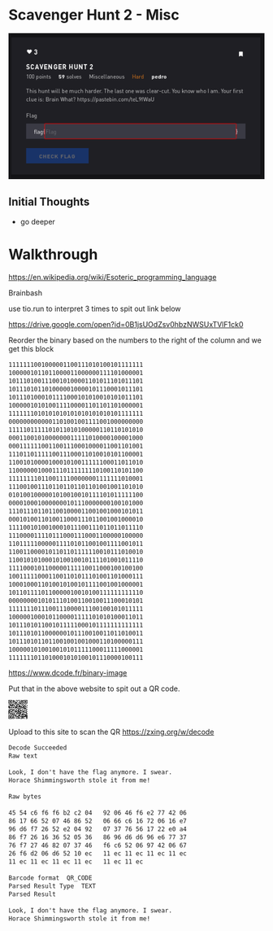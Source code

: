# Scavenger Hunt 2 - Misc

![Title](images/title.png)

## Initial Thoughts

* go deeper

# Walkthrough

https://en.wikipedia.org/wiki/Esoteric_programming_language

Brainbash

use tio.run to interpret 3 times to spit out link below


https://drive.google.com/open?id=0B1jsUOdZsv0hbzNWSUxTVlF1ck0

Reorder the binary based on the numbers to the right of the column and we get this block

```
1111111001000001100111010100101111111
1000001011011000011000000111101000001
1011101001110010100001101011101011101
1011101011010000010000101110001011101
1011101000101111000101010010101011101
1000001010100111100001101101101000001
1111111010101010101010101010101111111
0000000000001101001001111001000000000
1111101111101011010100000110110101010
0001100101000000011111010000100001000
0001111110011001110001000011001101001
1110110111110011100011010010101100001
1100101000010001010011111100011011010
1100000010001110111111110100110101100
1111111101100111100000001111111010001
1110010011101101101101101001001101010
0101001000001010010010111101011111100
0000100010000000101110000000100101000
1110111011011001000011001001000101011
0001010011010011000111011001001000010
1111001010010001011100111011011011110
1110000111101110001110001100000100000
1101111100000111101011001001111001011
1100110000101101101111110010111010010
1100101010001010010010111101001011110
1111000101100000111110011000100100100
1001111100011001101011101001101000111
1000100011010010100101111001001000001
1011011110110000010010100111111111110
0000000010101110100110010011100010101
1111111011100111000011100100101011111
1000001000101100001111101010100011011
1011101011001011111000101111111111111
1011101011000000101110010011011010011
1011101011011001001001000110100000111
1000001010010010101111100011111000001
1111111011010001010100101110000100111
```
https://www.dcode.fr/binary-image

Put that in the above website to spit out a QR code.

![QR](images/qr.png)

Upload to this site to scan the QR https://zxing.org/w/decode
```
Decode Succeeded
Raw text	

Look, I don't have the flag anymore. I swear.
Horace Shimmingsworth stole it from me!

Raw bytes	

45 54 c6 f6 f6 b2 c2 04   92 06 46 f6 e2 77 42 06
86 17 66 52 07 46 86 52   06 66 c6 16 72 06 16 e7
96 d6 f7 26 52 e2 04 92   07 37 76 56 17 22 e0 a4
86 f7 26 16 36 52 05 36   86 96 d6 d6 96 e6 77 37
76 f7 27 46 82 07 37 46   f6 c6 52 06 97 42 06 67
26 f6 d2 06 d6 52 10 ec   11 ec 11 ec 11 ec 11 ec
11 ec 11 ec 11 ec 11 ec   11 ec 11 ec 

Barcode format	QR_CODE
Parsed Result Type	TEXT
Parsed Result	

Look, I don't have the flag anymore. I swear.
Horace Shimmingsworth stole it from me!
```
